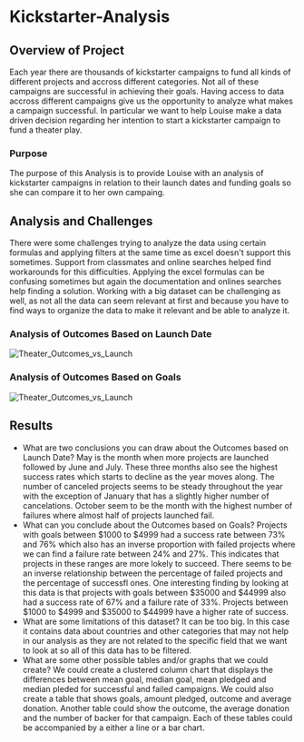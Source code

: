 # Kickstarter-Analysis
## Overview of Project
Each year there are thousands of kickstarter campaigns to fund all kinds of different projects and accross different categories. Not all of these campaigns are successful in achieving their goals. Having access to data accross different campaigns give us the opportunity to analyze what makes a campaign successful.
In particular we want to help Louise make a data driven decision regarding her intention to start a kickstarter campaign to fund a theater play.
### Purpose
The purpose of this Analysis is to provide Louise with an analysis of kickstarter campaigns in relation to their launch dates and funding goals so she can compare it to her own campaing.
## Analysis and Challenges
There were  some challenges trying to analyze the data using certain formulas and applying filters at the same time as excel doesn't support this sometimes. Support from classmates and online searches helped find workarounds for this difficulties. Applying the excel formulas can be confusing sometimes but again the documentation and onlines searches help finding a solution. Working with a big dataset can be challenging as well, as not all the data can seem relevant at first and because you have to find ways to organize the data to make it relevant and be able to analyze it.
### Analysis of Outcomes Based on Launch Date
![Theater_Outcomes_vs_Launch](https://user-images.githubusercontent.com/104289098/167756167-18f29cfe-2d07-48e0-852f-a0825e20d0f3.png)


### Analysis of Outcomes Based on Goals
![Theater_Outcomes_vs_Launch](https://user-images.githubusercontent.com/104289098/167756191-13b4f70d-18b5-4a0b-a139-22bfbed543e0.png)


## Results
- What are two conclusions you can draw about the Outcomes based on Launch Date?
May is the month when more projects are launched followed by June and July. These three months also see the highest success rates which starts to decline as the year moves along. 
The number of canceled projects seems to be steady throughout the year with the exception of January that has a slightly higher number of cancelations. 
October seem to be the month with the highest number of failures where almost half of projects launched fail.
- What can you conclude about the Outcomes based on Goals?
Projects with goals between $1000 to $4999 had a success rate between 73% and 76% which also has an inverse proportion with failed projects where we can find a failure rate between 24% and 27%. This indicates  that projects in these ranges are more lokely to succeed. There seems to be an inverse relationship between the percentage of failed projects and the percentage of successfl ones. One interesting finding by looking at this data is that projects with goals between $35000 and $44999 also had a success rate of 67% and a failure rate of 33%. 
Projects between $1000 to $4999 and $35000 to $44999 have a higher rate of success.
- What are some limitations of this dataset?
It can be too big. In this case it contains data  about countries and other categories  that may not help in our analysis as they are not related to the specific field that we want to look at so all of this data has to be filtered. 
- What are some other possible tables and/or graphs that we could create?
We could create a clustered column chart that displays the differences between mean goal, median goal, mean pledged and median pleded for successful and failed campaigns. 
We could also create a table that shows goals, amount pledged, outcome and average donation. Another table could show the outcome, the average donation and the number of backer for that campaign. Each of these tables could be accompanied by a either a line or a bar chart.
